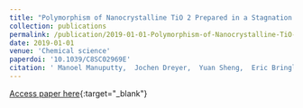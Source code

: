 ```yaml
---
title: "Polymorphism of Nanocrystalline TiO 2 Prepared in a Stagnation Flame: Formation of the TiO 2-II Phase"
collection: publications
permalink: /publication/2019-01-01-Polymorphism-of-Nanocrystalline-TiO-2-Prepared-in-a-Stagnation-Flame-Formation-of-the-TiO-2-II-Phase
date: 2019-01-01
venue: 'Chemical science'
paperdoi: '10.1039/C8SC02969E'
citation: ' Manoel Manuputty,  Jochen Dreyer,  Yuan Sheng,  Eric Bringley,  Maria Botero,  Jethro Akroyd,  Markus Kraft, &quot;Polymorphism of Nanocrystalline TiO 2 Prepared in a Stagnation Flame: Formation of the TiO 2-II Phase.&quot; Chemical science, 2019.'
---
```

[Access paper here](https://doi.org/10.1039/C8SC02969E){:target="_blank"}
